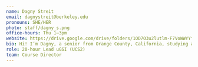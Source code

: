 ```yaml
---
name: Dagny Streit
email: dagnystreit@berkeley.edu
pronouns: SHE/HER
photo: staff/dagny_s.png
office-hours: Thu 1–3pm
website: https://drive.google.com/drive/folders/1OD7O3u2lutlm-F7VoWWYYftTJjY-c3Mt?usp=sharing
bio: Hi! I’m Dagny, a senior from Orange County, California, studying applied mathematics and computer science. Outside of class, I enjoy cooking, reading, and traveling!
role: 20-hour Lead uGSI (UCS2)
team: Course Director
---
```

